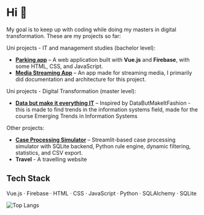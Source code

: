 
# Hi 👋

My goal is to keep up with coding while doing my masters in digital transformation. These are my projects so far:

Uni projects - IT and management studies (bachelor level):
-  **[Parking app](https://github.com/Marisolos/APP200v-Team-08)** – A web application built with **Vue.js** and **Firebase**, with some HTML, CSS, and JavaScript.
-  **[Media Streaming App](https://github.com/agyCoding/Objetorientert-Analyse-Design)** – An app made for streaming media, I primarily did documentation and architecture for this project.

Uni projects - Digital Transformation (master level):
-  **[Data but make it everything IT](https://github.com/Marisolos/DataButMakeitEverythingIT)** – Inspired by DataButMakeItFashion - this is made to find trends in the information systems field, made for the course Emerging Trends in Information Systems

Other projects:
-  **[Case Processing Simulator](https://github.com/Marisolos/saksbehandlingssimulator)** – Streamlit-based case processing simulator with SQLite backend, Python rule engine, dynamic filtering, statistics, and CSV export.
-  **Travel** - A travelling website

## Tech Stack

Vue.js · Firebase · HTML · CSS · JavaScript · Python · SQLAlchemy · SQLite

![Top Langs](https://github-readme-stats.vercel.app/api/top-langs/?username=Marisolos&layout=compact&theme=dark)

